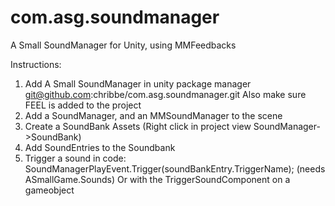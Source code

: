 # com.asg.soundmanager
A Small SoundManager for Unity, using MMFeedbacks

Instructions:

1. Add A Small SoundManager in unity package manager
git@github.com:chribbe/com.asg.soundmanager.git
Also make sure FEEL is added to the project 
2. Add a SoundManager, and an MMSoundManager to the scene 
3. Create a SoundBank Assets (Right click in project view SoundManager->SoundBank)
4. Add SoundEntries to the Soundbank
5. Trigger a sound in code:
	SoundManagerPlayEvent.Trigger(soundBankEntry.TriggerName); (needs ASmallGame.Sounds)
	Or with the TriggerSoundComponent on a gameobject
